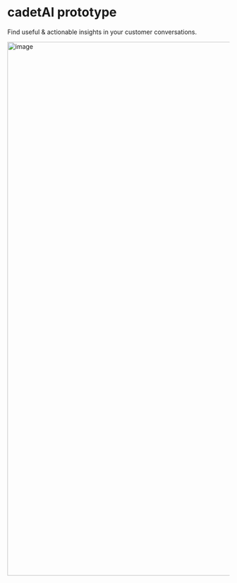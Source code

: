 # cadetAI prototype
Find useful & actionable insights in your customer conversations.

<img width="1207" alt="image" src="https://github.com/user-attachments/assets/64cf3df5-dc29-4976-b333-703deb989a39" />


